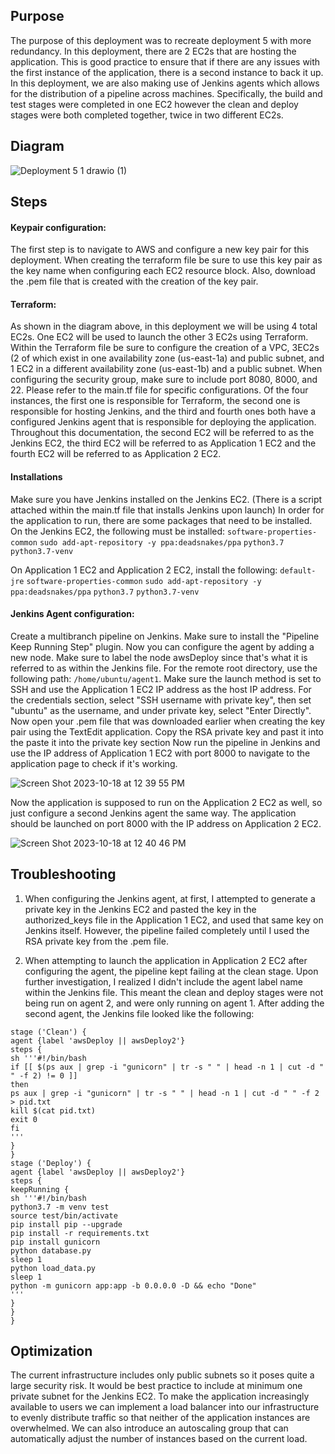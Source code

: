 ## Purpose 
The purpose of this deployment was to recreate deployment 5 with more redundancy. In this deployment, there are 2 EC2s that are hosting the application. This is good practice to ensure that if there are any issues with the first instance of the application, there is a second instance to back it up. In this deployment, we are also making use of Jenkins agents which allows for the distribution of a pipeline across machines. Specifically, the build and test stages were completed in one EC2 however the clean and deploy stages were both completed together, twice in two different EC2s.    
## Diagram 
![Deployment 5 1 drawio (1)](https://github.com/Sameen-k/Deployment5.1/assets/128739962/2ea31799-0652-4697-80c0-b892a170a4db)

## Steps 

#### Keypair configuration:
The first step is to navigate to AWS and configure a new key pair for this deployment. When creating the terraform file be sure to use this key pair as the key name when configuring each EC2 resource block. Also, download the .pem file that is created with the creation of the key pair.

#### Terraform:
As shown in the diagram above, in this deployment we will be using 4 total EC2s. One EC2 will be used to launch the other 3 EC2s using Terraform. Within the Terraform file be sure to configure the creation of a VPC, 3EC2s (2 of which exist in one availability zone (us-east-1a) and public subnet, and 1 EC2 in a different availability zone (us-east-1b) and a public subnet. When configuring the security group, make sure to include port 8080, 8000, and 22. Please refer to the main.tf file for specific configurations.
Of the four instances, the first one is responsible for Terraform, the second one is responsible for hosting Jenkins, and the third and fourth ones both have a configured Jenkins agent that is responsible for deploying the application. Throughout this documentation, the second EC2 will be referred to as the Jenkins EC2, the third EC2 will be referred to as Application 1 EC2 and the fourth EC2 will be referred to as Application 2 EC2. 

#### Installations 
Make sure you have Jenkins installed on the Jenkins EC2. (There is a script attached within the main.tf file that installs Jenkins upon launch)
In order for the application to run, there are some packages that need to be installed.
On the Jenkins EC2, the following must be installed:
``software-properties-common``
``sudo add-apt-repository -y ppa:deadsnakes/ppa``
``python3.7``
``python3.7-venv``

On Application 1 EC2 and Application 2 EC2, install the following:
``default-jre``
``software-properties-common``
``sudo add-apt-repository -y ppa:deadsnakes/ppa``
``python3.7``
``python3.7-venv``

#### Jenkins Agent configuration:
Create a multibranch pipeline on Jenkins. Make sure to install the "Pipeline Keep Running Step" plugin. Now you can configure the agent by adding a new node. Make sure to label the node awsDeploy since that's what it is referred to as within the Jenkins file. For the remote root directory, use the following path: ``/home/ubuntu/agent1``. Make sure the launch method is set to SSH and use the Application 1 EC2 IP address as the host IP address. For the credentials section, select "SSH username with private key", then set "ubuntu" as the username, and under private key, select "Enter Directly". Now open your .pem file that was downloaded earlier when creating the key pair using the TextEdit application. Copy the RSA private key and past it into the paste it into the private key section
Now run the pipeline in Jenkins and use the IP address of Application 1 EC2 with port 8000 to navigate to the application page to check if it's working.

![Screen Shot 2023-10-18 at 12 39 55 PM](https://github.com/Sameen-k/Deployment5.1/assets/128739962/e179b940-6a3f-4b6a-a411-5ecd95f2a493)

Now the application is supposed to run on the Application 2 EC2 as well, so just configure a second Jenkins agent the same way. The application should be launched on port 8000 with the IP address on Application 2 EC2. 

![Screen Shot 2023-10-18 at 12 40 46 PM](https://github.com/Sameen-k/Deployment5.1/assets/128739962/f7d2e673-a266-424e-8dba-5aea8f53200d)

## Troubleshooting
1. When configuring the Jenkins agent, at first, I attempted to generate a private key in the Jenkins EC2 and pasted the key in the authorized_keys file in the Application 1 EC2, and used that same key on Jenkins itself. However, the pipeline failed completely until I used the RSA private key from the .pem file. 

2. When attempting to launch the application in Application 2 EC2 after configuring the agent, the pipeline kept failing at the clean stage. Upon further investigation, I realized I didn't include the agent label name within the Jenkins file. This meant the clean and deploy stages were not being run on agent 2, and were only running on agent 1. After adding the second agent, the Jenkins file looked like the following:

```
stage ('Clean') {
agent {label 'awsDeploy || awsDeploy2'}
steps {
sh '''#!/bin/bash
if [[ $(ps aux | grep -i "gunicorn" | tr -s " " | head -n 1 | cut -d " " -f 2) != 0 ]]
then
ps aux | grep -i "gunicorn" | tr -s " " | head -n 1 | cut -d " " -f 2 > pid.txt
kill $(cat pid.txt)
exit 0
fi
'''
}
}
stage ('Deploy') {
agent {label 'awsDeploy || awsDeploy2'}
steps {
keepRunning {
sh '''#!/bin/bash
python3.7 -m venv test
source test/bin/activate
pip install pip --upgrade
pip install -r requirements.txt
pip install gunicorn
python database.py
sleep 1
python load_data.py
sleep 1 
python -m gunicorn app:app -b 0.0.0.0 -D && echo "Done"
'''
}
}
}
```
## Optimization 
The current infrastructure includes only public subnets so it poses quite a large security risk. It would be best practice to include at minimum one private subnet for the Jenkins EC2.
To make the application increasingly available to users we can implement a load balancer into our infrastructure to evenly distribute traffic so that neither of the application instances are overwhelmed. We can also introduce an autoscaling group that can automatically adjust the number of instances based on the current load. 
